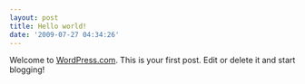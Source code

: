 ```yaml
---
layout: post
title: Hello world!
date: '2009-07-27 04:34:26'
---
```


Welcome to [WordPress.com](http://wordpress.com/). This is your first post. Edit or delete it and start blogging!
